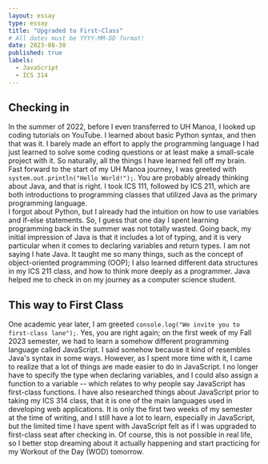 ```yaml
---
layout: essay
type: essay
title: "Upgraded to First-Class"
# All dates must be YYYY-MM-DD format!
date: 2023-08-30
published: true
labels:
  - JavaScript
  - ICS 314
---
```


## Checking in

In the summer of 2022, before I even transferred to UH Manoa, I looked up coding tutorials on YouTube. I learned about basic Python syntax, and then that was it. I barely made an effort to apply the programming language I had just learned to solve some coding questions or at least make a small-scale project with it. So naturally, all the things I have learned fell off my brain. Fast forward to the start of my UH Manoa journey, I was greeted with `system.out.println("Hello World!");`. You are probably already thinking about Java, and that is right. I took ICS 111, followed by ICS 211, which are both introductions to programming classes that utilized Java as the primary programming language.
<br>
I forgot about Python, but I already had the intuition on how to use variables and if-else statements. So, I guess that one day I spent learning programming back in the summer was not totally wasted. Going back, my initial impression of Java is that it includes a lot of typing, and it is very particular when it comes to declaring variables and return types. I am not saying I hate Java. It taught me so many things, such as the concept of object-oriented programming (OOP); I also learned different data structures in my ICS 211 class, and how to think more deeply as a programmer. Java helped me to check in on my journey as a computer science student.

## This way to First Class

One academic year later, I am greeted `console.log("We invite you to first-class lane");`. Yes, you are right again; on the first week of my Fall 2023 semester, we had to learn a somehow different programming language called JavaScript. I said somehow because it kind of resembles Java's syntax in some ways. However, as I spent more time with it, I came to realize that a lot of things are made easier to do in JavaScript. I no longer have to specify the type when declaring variables, and I could also assign a function to a variable -- which relates to why people say JavaScript has first-class functions. I have also researched things about JavaScript prior to taking my ICS 314 class, that it is one of the main languages used in developing web applications. It is only the first two weeks of my semester at the time of writing, and I still have a lot to learn, especially in JavaScript, but the limited time I have spent with JavaScript felt as if I was upgraded to first-class seat after checking in. Of course, this is not possible in real life, so I better stop dreaming about it actually happening and start practicing for my Workout of the Day (WOD) tomorrow.


<!--<img width="200px" class="rounded float-start pe-4" src="../img/difficulty/degree_difficulty.jpg"> -->



